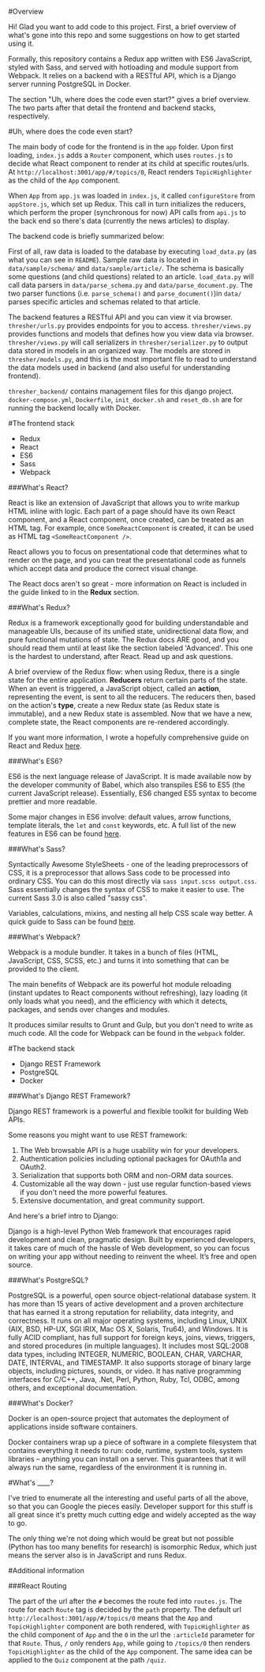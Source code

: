 #Overview

Hi! Glad you want to add code to this project. First, a brief overview of what's gone into this repo and some suggestions on how to get started using it.

Formally, this repository contains a Redux app written with ES6 JavaScript, styled with Sass, and served with hotloading and module support from Webpack. It relies on a backend with a RESTful API, which is a Django server running PostgreSQL in Docker. 

The section "Uh, where does the code even start?" gives a brief overview. The two parts after that detail the frontend and backend stacks, respectively.

#Uh, where does the code even start?

The main body of code for the frontend is in the `app` folder. Upon first loading, `index.js` adds a `Router` component, which uses `routes.js` to decide what React component to render at its child at specific routes/urls. At `http://localhost:3001/app/#/topics/0`, React renders `TopicHighlighter` as the child of the `App` component. 

When `App` from `app.js` was loaded in `index.js`, it called `configureStore` from `appStore.js`, which set up Redux. This call in turn initializes the reducers, which perform the proper (synchronous for now) API calls from `api.js` to the back end so there's data (currently the news articles) to display. 

The backend code is briefly summarized below:

First of all, raw data is loaded to the database by executing `load_data.py` (as what you can see in `README`). Sample raw data is located in `data/sample/schema/` and `data/sample/article/`. The schema is basically some questions (and child questions) related to an article. `load_data.py` will call data parsers in `data/parse_schema.py` and `data/parse_document.py`. The two parser functions (i.e. `parse_schema()` and `parse_document()`)in `data/` parses specific articles and schemas related to that article.  

The backend features a RESTful API and you can view it via browser. `thresher/urls.py` provides endpoints for you to access. `thresher/views.py` provides functions and models that defines how you view data via browser. `thresher/views.py` will call serializers in `thresher/serializer.py` to output data stored in models in an organized way. The models are stored in `thresher/models.py`, and this is the most important file to read to understand the data models used in backend (and also useful for understanding frontend).

`thresher_backend/` contains management files for this django project. `docker-compose.yml`, `Dockerfile`, `init_docker.sh` and `reset_db.sh` are for running the backend locally with Docker.

#The frontend stack

* Redux
* React
* ES6
* Sass
* Webpack

###What's React?

React is like an extension of JavaScript that allows you to write markup HTML inline with logic. Each part of a page should have its own React component, and a React component, once created, can be treated as an HTML tag. For example, once `SomeReactComponent` is created, it can be used as HTML tag `<SomeReactComponent />`.

React allows you to focus on presentational code that determines what to render on the page, and you can treat the presentational code as funnels which accept data and produce the correct visual change.

The React docs aren't so great - more information on React is included in the guide linked to in the **Redux** section. 

###What's Redux?

Redux is a framework exceptionally good for building understandable and manageable UIs, because of its unified state, unidirectional data flow, and pure functional mutations of state. The Redux docs ARE good, and you should read them until at least like the section labeled 'Advanced'. This one is the hardest to understand, after React. Read up and ask questions.

A brief overview of the Redux flow: when using Redux, there is a single state for the entire application. **Reducers** return certain parts of the state. When an event is triggered, a JavaScript object, called an **action**, representing the event, is sent to all the reducers. The reducers then, based on the action's **type**, create a new Redux state (as Redux state is immutable), and a new Redux state is assembled. Now that we have a new, complete state, the React components are re-rendered accordingly.

If you want more information, I wrote a hopefully comprehensive guide on React and Redux [here](https://gist.github.com/JasmineDeng/764dcd7be22288fadfe95bc83f051cd8).

###What's ES6?

ES6 is the next language release of JavaScript. It is made available now by the developer community of Babel, which also transpiles ES6 to ES5 (the current JavaScript release). Essentially, ES6 changed ES5 syntax to become prettier and more readable.

Some major changes in ES6 involve: default values, arrow functions, template literals, the `let` and `const` keywords, etc. A full list of the new features in ES6 can be found [here](http://es6-features.org/).

###What's Sass?

Syntactically Awesome StyleSheets - one of the leading preprocessors of CSS, it is a preprocessor that allows Sass code to be processed into ordinary CSS. You can do this most directly via `sass input.scss output.css`. Sass essentially changes the syntax of CSS to make it easier to use. The current Sass 3.0 is also called "sassy css".

Variables, calculations, mixins, and nesting all help CSS scale way better. A quick guide to Sass can be found [here](http://sass-lang.com/guide).

###What's Webpack?

Webpack is a module bundler. It takes in a bunch of files (HTML, JavaScript, CSS, SCSS, etc.) and turns it into something that can be provided to the client.

The main benefits of Webpack are its powerful hot module reloading (instant updates to React components without refreshing), lazy loading (it only loads what you need), and the efficiency with which it detects, packages, and sends over changes and modules. 

It produces similar results to Grunt and Gulp, but you don't need to write as much code. All the code for Webpack can be found in the `webpack` folder. 

#The backend stack

* Django REST Framework
* PostgreSQL
* Docker

###What's Django REST Framework? 

Django REST framework is a powerful and flexible toolkit for building Web APIs.

Some reasons you might want to use REST framework:

1. The Web browsable API is a huge usability win for your developers.
2. Authentication policies including optional packages for OAuth1a and OAuth2.
3. Serialization that supports both ORM and non-ORM data sources.
4. Customizable all the way down - just use regular function-based views if you don't need the more powerful features.
5. Extensive documentation, and great community support.

And here's a brief intro to Django:

Django is a high-level Python Web framework that encourages rapid development and clean, pragmatic design. Built by experienced developers, it takes care of much of the hassle of Web development, so you can focus on writing your app without needing to reinvent the wheel. It’s free and open source.

###What's PostgreSQL?

PostgreSQL is a powerful, open source object-relational database system. It has more than 15 years of active development and a proven architecture that has earned it a strong reputation for reliability, data integrity, and correctness. It runs on all major operating systems, including Linux, UNIX (AIX, BSD, HP-UX, SGI IRIX, Mac OS X, Solaris, Tru64), and Windows. It is fully ACID compliant, has full support for foreign keys, joins, views, triggers, and stored procedures (in multiple languages). It includes most SQL:2008 data types, including INTEGER, NUMERIC, BOOLEAN, CHAR, VARCHAR, DATE, INTERVAL, and TIMESTAMP. It also supports storage of binary large objects, including pictures, sounds, or video. It has native programming interfaces for C/C++, Java, .Net, Perl, Python, Ruby, Tcl, ODBC, among others, and exceptional documentation.

###What's Docker?

Docker is an open-source project that automates the deployment of applications inside software containers.

Docker containers wrap up a piece of software in a complete filesystem that contains everything it needs to run: code, runtime, system tools, system libraries – anything you can install on a server. This guarantees that it will always run the same, regardless of the environment it is running in.

#What's ____?

I've tried to enumerate all the interesting and useful parts of all the above, so that you can Google the pieces easily. Developer support for this stuff is all great since it's pretty much cutting edge and widely accepted as the way to go. 

The only thing we're not doing which would be great but not possible (Python has too many benefits for research) is isomorphic Redux, which just means the server also is in JavaScript and runs Redux. 

#Additional information

###React Routing 

The part of the url after the `#` becomes the route fed into `routes.js`. The route for each `Route` tag is decided by the `path` property. The default url `http://localhost:3001/app/#/topics/0` means that the `App` and `TopicHighlighter` component are both rendered, with `TopicHighlighter` as the child component of `App` and the `0` in the url the `:articleId` parameter for that `Route`. Thus, `/` only renders `App`, while going to `/topics/0` then renders `TopicHighlighter` as the child of the `App` component. The same idea can be applied to the `Quiz` component at the path `/quiz`.
